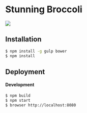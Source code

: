 Stunning Broccoli
=================

![](http://www.healthforthewholeself.com/wp-content/uploads/2010/01/Broccoli.jpg)

Installation
------------

```bash
$ npm install -g gulp bower
$ npm install
```

Deployment
----------

#### Development

```bash
$ npm build
$ npm start
$ browser http://localhost:8080
```
